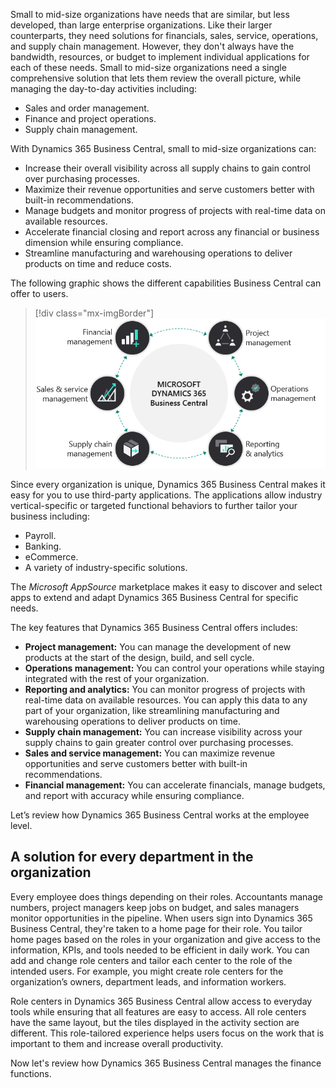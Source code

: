 ﻿Small to mid-size organizations have needs that are similar, but less developed, than large enterprise organizations. Like their larger counterparts, they need solutions for financials, sales, service, operations, and supply chain management. However, they don't always have the bandwidth, resources, or budget to implement individual applications for each of these needs. Small to mid-size organizations need a single comprehensive solution that lets them review the overall picture, while managing the day-to-day activities including:

- Sales and order management.
- Finance and project operations.
- Supply chain management.

With Dynamics 365 Business Central, small to mid-size organizations can:

- Increase their overall visibility across all supply chains to gain control over purchasing processes.
- Maximize their revenue opportunities and serve customers better with built-in recommendations. 
- Manage budgets and monitor progress of projects with real-time data on available resources.
- Accelerate financial closing and report across any financial or business dimension while ensuring compliance.
- Streamline manufacturing and warehousing operations to deliver products on time and reduce costs.

The following graphic shows the different capabilities Business Central can offer to users.

> [!div class="mx-imgBorder"]
> ![graphic showing Business Central capabilities](../media/m12-image01.png)

Since every organization is unique, Dynamics 365 Business Central makes it easy for you to use third-party applications. The applications allow industry vertical-specific or targeted functional behaviors to further tailor your business including:

- Payroll.
- Banking.
- eCommerce.
- A variety of industry-specific solutions.

The *Microsoft AppSource* marketplace makes it easy to discover and select apps to extend and adapt Dynamics 365 Business Central for specific needs. 

The key features that Dynamics 365 Business Central offers includes:

* **Project management:** You can manage the development of new products at the start of the design, build, and sell cycle. 
* **Operations management:** You can control your operations while staying integrated with the rest of your organization.
* **Reporting and analytics:** You can monitor progress of projects with real-time data on available resources. You can apply this data to any part of your organization, like streamlining manufacturing and warehousing operations to deliver products on time.
* **Supply chain management:** You can increase visibility across your supply chains to gain greater control over purchasing processes.
* **Sales and service management:** You can maximize revenue opportunities and serve customers better with built-in recommendations.
* **Financial management:** You can accelerate financials, manage budgets, and report with accuracy while ensuring compliance.

Let’s review how Dynamics 365 Business Central works at the employee level.

## A solution for every department in the organization

Every employee does things depending on their roles. Accountants manage numbers, project managers keep jobs on budget, and sales managers monitor opportunities in the pipeline. When users sign into Dynamics 365 Business Central, they're taken to a home page for their role. You tailor home pages based on the roles in your organization and give access to the information, KPIs, and tools needed to be efficient in daily work. You can add and change role centers and tailor each center to the role of the intended users. For example, you might create role centers for the organization’s owners, department leads, and information workers.

Role centers in Dynamics 365 Business Central allow access to everyday tools while ensuring that all features are easy to access. All role centers have the same layout, but the tiles displayed in the activity section are different. This role-tailored experience helps users focus on the work that is important to them and increase overall productivity.

Now let's review how Dynamics 365 Business Central manages the finance functions.
